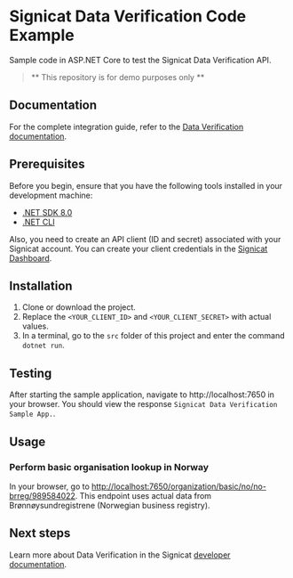 # Signicat Data Verification Code Example

Sample code in ASP.NET Core to test the Signicat Data Verification API.

> ** This repository is for demo purposes only **

## Documentation

For the complete integration guide, refer to the [Data Verification documentation](https://developer.signicat.com/docs/data-verification/code-examples.html).

## Prerequisites

Before you begin, ensure that you have the following tools installed in your development machine:

- [.NET SDK 8.0](https://dotnet.microsoft.com/download/dotnet/8.0)
- [.NET CLI](https://learn.microsoft.com/en-us/dotnet/core/tools/)

Also, you need to create an API client (ID and secret) associated with your Signicat account. You can create your client credentials in the [Signicat Dashboard](https://dashboard.signicat.com/).

## Installation

1. Clone or download the project.
2. Replace the `<YOUR_CLIENT_ID>` and `<YOUR_CLIENT_SECRET>` with actual values.
3. In a terminal, go to the `src` folder of this project and enter the command `dotnet run`.

## Testing

After starting the sample application, navigate to http://localhost:7650 in your browser. You should view the response `Signicat Data Verification Sample App.`.

## Usage

### Perform basic organisation lookup in Norway

In your browser, go to [http://localhost:7650/organization/basic/no/no-brreg/989584022](http://localhost:7650/organization/basic/no/no-brreg/989584022). This endpoint uses actual data from Brønnøysundregistrene (Norwegian business registry).

## Next steps

Learn more about Data Verification in the Signicat [developer documentation](https://developer.signicat.com/docs/data-verification/).
